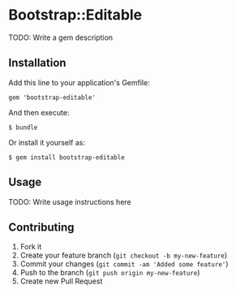 # Bootstrap::Editable

TODO: Write a gem description

## Installation

Add this line to your application's Gemfile:

    gem 'bootstrap-editable'

And then execute:

    $ bundle

Or install it yourself as:

    $ gem install bootstrap-editable

## Usage

TODO: Write usage instructions here

## Contributing

1. Fork it
2. Create your feature branch (`git checkout -b my-new-feature`)
3. Commit your changes (`git commit -am 'Added some feature'`)
4. Push to the branch (`git push origin my-new-feature`)
5. Create new Pull Request
